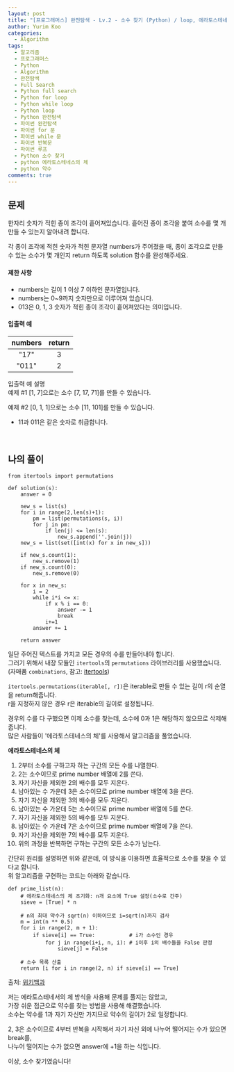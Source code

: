 ```yaml
---
layout: post
title: "[프로그래머스] 완전탐색 - Lv.2 - 소수 찾기 (Python) / loop, 에라토스테네스의 체, 약수 구하기"
author: Yurim Koo
categories:
  - Algorithm
tags:
  - 알고리즘
  - 프로그래머스
  - Python
  - Algorithm
  - 완전탐색
  - Full Search
  - Python full search
  - Python for loop
  - Python while loop
  - Python loop
  - Python 완전탐색 
  - 파이썬 완전탐색
  - 파이썬 for 문 
  - 파이썬 while 문 
  - 파이썬 반복문 
  - 파이썬 루프 
  - Python 소수 찾기
  - python 에라토스테네스의 체
  - python 약수 
comments: true
---
```


## 문제
한자리 숫자가 적힌 종이 조각이 흩어져있습니다. 흩어진 종이 조각을 붙여 소수를 몇 개 만들 수 있는지 알아내려 합니다.  

각 종이 조각에 적힌 숫자가 적힌 문자열 numbers가 주어졌을 때, 종이 조각으로 만들 수 있는 소수가 몇 개인지 return 하도록 solution 함수를 완성해주세요.  

#### 제한 사항

- numbers는 길이 1 이상 7 이하인 문자열입니다.
- numbers는 0~9까지 숫자만으로 이루어져 있습니다.
- 013은 0, 1, 3 숫자가 적힌 종이 조각이 흩어져있다는 의미입니다.  

#### 입출력 예

|numbers|return|
|:--:|:--:|
|"17"|3|
|"011"|2|

입출력 예 설명  
예제 #1
[1, 7]으로는 소수 [7, 17, 71]를 만들 수 있습니다.  

예제 #2
[0, 1, 1]으로는 소수 [11, 101]를 만들 수 있습니다.  
- 11과 011은 같은 숫자로 취급합니다.  

<br>

## 나의 풀이

<pre><code>from itertools import permutations

def solution(s):
    answer = 0

    new_s = list(s)
    for i in range(2,len(s)+1):
        pm = list(permutations(s, i))
        for j in pm:
            if len(j) <= len(s):
                new_s.append(''.join(j))
    new_s = list(set([int(x) for x in new_s]))
    
    if new_s.count(1):
        new_s.remove(1)
    if new_s.count(0):
        new_s.remove(0)

    for x in new_s:
        i = 2
        while i*i <= x: 
            if x % i == 0:
                answer -= 1
                break
            i+=1
        answer += 1
    
    return answer
</code></pre>

일단 주어진 텍스트를 가지고 모든 경우의 수를 만들어내야 합니다.  
그러기 위해서 내장 모듈인 `itertools`의 `permutations` 라이브러리를 사용했습니다.  
(자매품 `combinations`, 참고: [itertools](https://docs.python.org/ko/3/library/itertools.html?highlight=permutations#itertools.permutations))  

`itertools.permutations(iterable[, r])`은 iterable로 만들 수 있는 길이 r의 순열을 return해줍니다.  
r을 지정하지 않은 경우 r은 iterable의 길이로 설정됩니다.  

경우의 수를 다 구했으면 이제 소수를 찾는데, 소수에 0과 1은 해당하지 않으므로 삭제해줍니다.  
많은 사람들이 '에라토스테네스의 체'를 사용해서 알고리즘을 풀었습니다.  

**에라토스테네스의 체**
1. 2부터 소수를 구하고자 하는 구간의 모든 수를 나열한다. 
2. 2는 소수이므로 prime number 배열에 2를 쓴다. 
3. 자기 자신을 제외한 2의 배수를 모두 지운다.
4. 남아있는 수 가운데 3은 소수이므로 prime number 배열에 3을 쓴다. 
5. 자기 자신을 제외한 3의 배수를 모두 지운다.
6. 남아있는 수 가운데 5는 소수이므로 prime number 배열에 5를 쓴다. 
7. 자기 자신을 제외한 5의 배수를 모두 지운다.
8. 남아있는 수 가운데 7은 소수이므로 prime number 배열에 7을 쓴다. 
9. 자기 자신을 제외한 7의 배수를 모두 지운다.
10. 위의 과정을 반복하면 구하는 구간의 모든 소수가 남는다.  

간단히 원리를 설명하면 위와 같은데, 이 방식을 이용하면 효율적으로 소수를 찾을 수 있다고 합니다.  
위 알고리즘을 구현하는 코드는 아래와 같습니다.  

<pre><code>def prime_list(n):
    # 에라토스테네스의 체 초기화: n개 요소에 True 설정(소수로 간주)
    sieve = [True] * n

    # n의 최대 약수가 sqrt(n) 이하이므로 i=sqrt(n)까지 검사
    m = int(n ** 0.5)
    for i in range(2, m + 1):
        if sieve[i] == True:           # i가 소수인 경우 
            for j in range(i+i, n, i): # i이후 i의 배수들을 False 판정
                sieve[j] = False

    # 소수 목록 산출
    return [i for i in range(2, n) if sieve[i] == True]
</code></pre>

출처: [위키백과](https://ko.wikipedia.org/wiki/%EC%97%90%EB%9D%BC%ED%86%A0%EC%8A%A4%ED%85%8C%EB%84%A4%EC%8A%A4%EC%9D%98_%EC%B2%B4)

저는 에라토스테네서의 체 방식을 사용해 문제를 풀지는 않았고,  
가장 쉬운 접근으로 약수를 찾는 방법을 사용해 해결했습니다.  
소수는 약수를 1과 자기 자신만 가지므로 약수의 길이가 2로 일정합니다.  

2, 3은 소수이므로 4부터 반복을 시작해서 자기 자신 외에 나누어 떨어지는 수가 있으면 break를,  
나누어 떨어지는 수가 없으면 answer에 +1을 하는 식입니다.  

이상, 소수 찾기였습니다!  